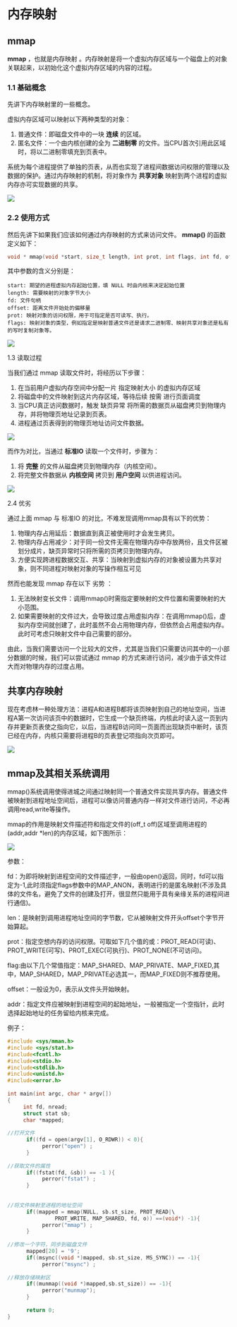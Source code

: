 # 内存映射

## mmap

 **mmap** ，也就是内存映射 。内存映射是将一个虚拟内存区域与一个磁盘上的对象关联起来，以初始化这个虚拟内存区域的内容的过程。

### 1.1 基础概念

先讲下内存映射里的一些概念。

虚拟内存区域可以映射以下两种类型的对象：

1. 普通文件：即磁盘文件中的一块 **连续** 的区域。
2. 匿名文件：一个由内核创建的全为 **二进制零** 的文件。当CPU首次引用此区域时，将以二进制零填充到页表中。

系统为每个进程提供了单独的页表，从而也实现了进程间数据访问权限的管理以及数据的保护。通过内存映射的机制，将对象作为 **共享对象** 映射到两个进程的虚拟内存亦可实现数据的共享。

![](../images/mq/43.jpg)

### 2.2 使用方式

然后先讲下如果我们应该如何通过内存映射的方式来访问文件。 **mmap()** 的函数定义如下：

```c
void * mmap(void *start, size_t length, int prot, int flags, int fd, off_t offset)
```

其中参数的含义分别是：

    start: 期望的进程虚拟内存起始位置，填 NULL 时由内核来决定起始位置
    length: 需要映射的对象字节大小
    fd: 文件句柄
    offset: 距离文件开始处的偏移量
    prot: 映射对象的访问权限，用于可指定是否可读写、执行。
    flags: 映射对象的类型，例如指定是映射普通文件还是请求二进制零、映射共享对象还是私有的写时复制对象等。
![](../images/mq/44.jpg)

1.3 读取过程

当我们通过 mmap 读取文件时，将经历以下步骤：

1. 在当前用户虚拟内存空间中分配一片 指定映射大小 的虚拟内存区域
2. 将磁盘中的文件映射到这片内存区域，等待后续 按需 进行页面调度
3. 当CPU真正访问数据时，触发 缺页异常 将所需的数据页从磁盘拷贝到物理内存，并将物理页地址记录到页表。
4. 进程通过页表得到的物理页地址访问文件数据。

![](../images/mq/45.jpg)

而作为对比，当通过 **标准IO** 读取一个文件时，步骤为：

1. 将 **完整** 的文件从磁盘拷贝到物理内存（内核空间）。
2. 将完整文件数据从 **内核空间** 拷贝到 **用户空间** 以供进程访问。

![](../images/mq/46.jpg)

2.4 优劣

通过上面 mmap 与 标准IO 的对比，不难发现调用mmap具有以下的优势：

1. 物理内存占用延后：数据直到真正被使用时才会发生拷贝。
2. 物理内存占用减少：对于同一份文件无需在物理内存中存放两份，且文件区被划分成片，缺页异常时只将所需的页拷贝到物理内存。
3. 方便实现跨进程数据交互、共享：当映射到虚拟内存的对象被设置为共享对象，则不同进程对映射对象的写操作相互可见

然而也能发现 mmap 存在以下 劣势 ：

1. 无法映射变长文件：调用mmap()时需指定要映射的文件位置和需要映射的大小范围。
2. 如果需要映射的文件过大，会导致过度占用虚拟内存：在调用mmap()后，虚拟内存空间就创建了，此时虽然不会占用物理内存，但依然会占用虚拟内存。此时可考虑只映射文件中自己需要的部分。

由此，当我们需要访问一个比较大的文件，尤其是当我们只需要访问其中的一小部分数据的时候，我们可以尝试通过 mmap 的方式来进行访问，减少由于该文件过大而对物理内存的过度占用。

## 共享内存映射

现在考虑林一种处理方法：进程A和进程B都将该页映射到自己的地址空间，当进程A第一次访问该页中的数据时，它生成一个缺页终端，内核此时读入这一页到内存并更新页表使之指向它，以后，当进程B访问同一页面而出现缺页中断时，该页已经在内存，内核只需要将进程B的页表登记项指向次页即可。

![](../images/mq/47.png)

## **mmap及其相关系统调用**

mmap()系统调用使得进城之间通过映射同一个普通文件实现共享内存。普通文件被映射到进程地址空间后，进程可以像访问普通内存一样对文件进行访问，不必再调用read,write等操作。

mmap的作用是映射文件描述符和指定文件的(off_t off)区域至调用进程的(addr,addr *len)的内存区域，如下图所示：

![](../images/mq/48.png)

参数：

fd：为即将映射到进程空间的文件描述字，一般由open()返回，同时，fd可以指定为-1,此时须指定flags参数中的MAP_ANON，表明进行的是匿名映射(不涉及具体的文件名，避免了文件的创建及打开，很显然只能用于具有亲缘关系的进程间进行通信)。

len：是映射到调用进程地址空间的字节数，它从被映射文件开头offset个字节开始算起。

prot：指定空想内存的访问权限。可取如下几个值的或：PROT_READ(可读)、PROT_WRITE(可写)、PROT_EXEC(可执行)、PROT_NONE(不可访问)。

flag:由以下几个常值指定：MAP_SHARED、MAP_PRIVATE、MAP_FIXED,其中，MAP_SHARED，MAP_PRIVATE必选其一，而MAP_FIXED则不推荐使用。

offset：一般设为0，表示从文件头开始映射。

addr：指定文件应被映射到进程空间的起始地址，一般被指定一个空指针，此时选择起始地址的任务留给内核来完成。

例子：

```c
#include <sys/mman.h>
#include <sys/stat.h>
#include<fcntl.h>
#include<stdio.h>
#include<stdlib.h>
#include<unistd.h>
#include<error.h>
 
int main(int argc, char * argv[])
{
     int fd, nread;
     struct stat sb;
     char *mapped;
 
//打开文件
      if((fd = open(argv[1], O_RDWR)) < 0){
           perror("open") ;
      }   
 
//获取文件的属性
      if((fstat(fd, &sb)) == -1 ){
           perror("fstat") ;
      }   
      
     
//将文件映射至进程的地址空间
      if((mapped = mmap(NULL, sb.st_size, PROT_READ|\
               PROT_WRITE, MAP_SHARED, fd, o)) ==(void*) -1){
           perror("mmap") ;
      }   
     
//修改一个字符，同步到磁盘文件
      mapped[20] = '9';
      if((msync((void *)mapped, sb.st_size, MS_SYNC)) == -1){
           perror("msync") ;
      
//释放存储映射区
      if((munmap((void *)mapped,sb.st_size)) == -1){
           perror("munmap");  
      }   
                 
      return 0;
}
```